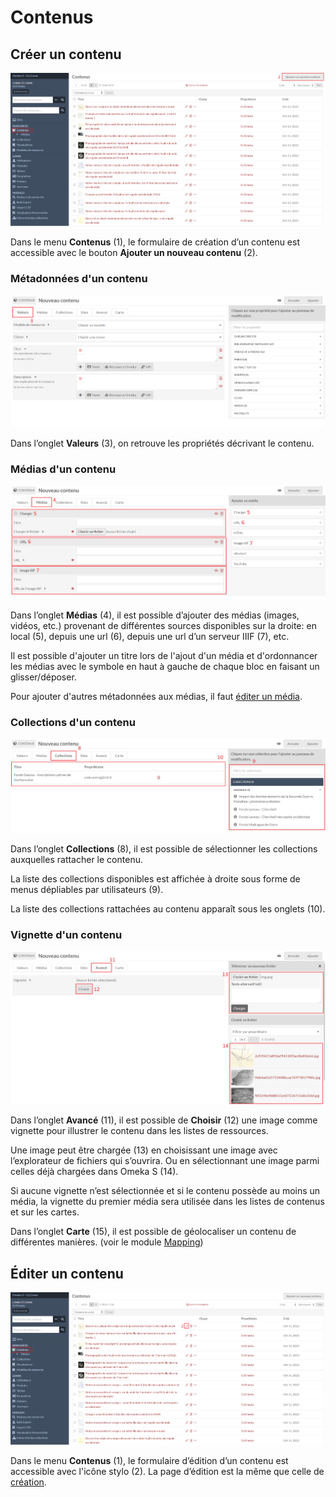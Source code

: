 # Contenus

## Créer un contenu

![Liste des contenus](assets/liste-contenus.png)

Dans le menu **Contenus** (1), le formulaire de création d’un contenu est
accessible avec le bouton **Ajouter un nouveau contenu** (2).

### Métadonnées d'un contenu

![Métadonnées d'un contenu](assets/metadonnees-contenu.png)

Dans l’onglet **Valeurs** (3), on retrouve les propriétés décrivant le contenu.

### Médias d'un contenu

![Médias d'un contenu](assets/medias-contenu.png)

Dans l’onglet **Médias** (4), il est possible d’ajouter des médias (images, vidéos, etc.) provenant de différentes sources disponibles sur la droite: en local (5), depuis une url (6), depuis une url d’un serveur IIIF (7), etc.

Il est possible d'ajouter un titre lors de l'ajout d'un média et d'ordonnancer les médias avec le symbole en haut à gauche de chaque bloc en faisant un glisser/déposer.

Pour ajouter d'autres métadonnées aux médias, il faut [éditer un média](medias.md#editer-un-media).

### Collections d'un contenu

![Collections d'un contenu](assets/collections-contenu.png)

Dans l’onglet **Collections** (8), il est possible de sélectionner les collections
auxquelles rattacher le contenu.

La liste des collections disponibles est affichée à droite sous forme de menus
dépliables par utilisateurs (9).

La liste des collections rattachées au contenu apparaît sous les onglets (10).

### Vignette d'un contenu

![Vignette d'un contenu](assets/vignette-contenu.png)

Dans l’onglet **Avancé** (11), il est possible de **Choisir** (12) une image comme
vignette pour illustrer le contenu dans les listes de ressources.

Une image peut être chargée (13) en choisissant une image avec l’explorateur
de fichiers qui s’ouvrira. Ou en sélectionnant une image parmi celles déjà
chargées dans Omeka S (14).

Si aucune vignette n’est sélectionnée et si le contenu possède au moins un média, la vignette du premier média sera utilisée dans les listes de contenus et sur les cartes.

Dans l’onglet **Carte** (15), il est possible de géolocaliser un contenu de
différentes manières. (voir le module [Mapping](module-mapping.md))

## Éditer un contenu

![Édition d'un contenu](assets/edition-contenu.png)

Dans le menu **Contenus** (1), le formulaire d’édition d’un contenu est
accessible avec l'icône stylo (2).
La page d’édition est la même que celle de [création](contenus.md#créer-un-contenu).